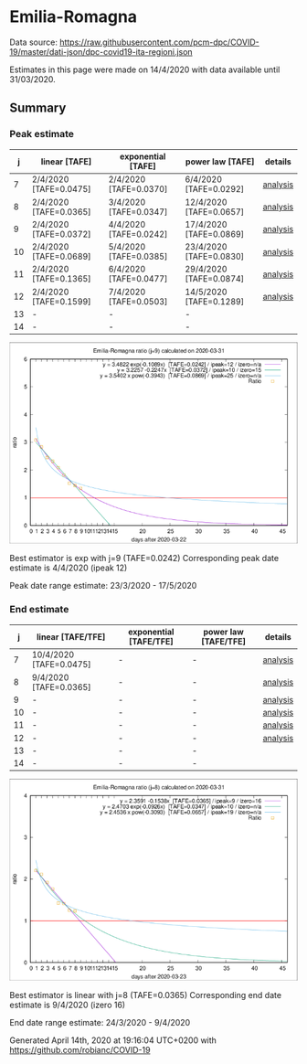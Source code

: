 # Emilia-Romagna


Data source: https://raw.githubusercontent.com/pcm-dpc/COVID-19/master/dati-json/dpc-covid19-ita-regioni.json

Estimates in this page were made on 14/4/2020 with data available until 31/03/2020.


## Summary 

### Peak estimate 
|j|linear [TAFE]|exponential [TAFE]|power law [TAFE]|details|
|---|----|-----------|---------|-------|
|7|2/4/2020 [TAFE=0.0475]|2/4/2020 [TAFE=0.0370]|6/4/2020 [TAFE=0.0292]|[analysis](COVID-19_emilia-romagna_j7_2020-03-31.md)|
|8|2/4/2020 [TAFE=0.0365]|3/4/2020 [TAFE=0.0347]|12/4/2020 [TAFE=0.0657]|[analysis](COVID-19_emilia-romagna_j8_2020-03-31.md)|
|9|2/4/2020 [TAFE=0.0372]|4/4/2020 [TAFE=0.0242]|17/4/2020 [TAFE=0.0869]|[analysis](COVID-19_emilia-romagna_j9_2020-03-31.md)|
|10|2/4/2020 [TAFE=0.0689]|5/4/2020 [TAFE=0.0385]|23/4/2020 [TAFE=0.0830]|[analysis](COVID-19_emilia-romagna_j10_2020-03-31.md)|
|11|2/4/2020 [TAFE=0.1365]|6/4/2020 [TAFE=0.0477]|29/4/2020 [TAFE=0.0874]|[analysis](COVID-19_emilia-romagna_j11_2020-03-31.md)|
|12|2/4/2020 [TAFE=0.1599]|7/4/2020 [TAFE=0.0503]|14/5/2020 [TAFE=0.1289]|[analysis](COVID-19_emilia-romagna_j12_2020-03-31.md)|
|13|-|-|-||
|14|-|-|-||

![best peak estimate](COVID-19_emilia-romagna_j9_2020-03-31.png)

Best estimator is exp with j=9 (TAFE=0.0242)
Corresponding peak date estimate is 4/4/2020 (ipeak 12)


Peak date range estimate: 23/3/2020 - 17/5/2020

### End estimate 
|j|linear [TAFE/TFE]|exponential [TAFE/TFE]|power law [TAFE/TFE]|details|
|---|----|-----------|---------|-------|
|7|10/4/2020 [TAFE=0.0475]|-|-|[analysis](COVID-19_emilia-romagna_j7_2020-03-31.md)|
|8|9/4/2020 [TAFE=0.0365]|-|-|[analysis](COVID-19_emilia-romagna_j8_2020-03-31.md)|
|9|-|-|-|[analysis](COVID-19_emilia-romagna_j9_2020-03-31.md)|
|10|-|-|-|[analysis](COVID-19_emilia-romagna_j10_2020-03-31.md)|
|11|-|-|-|[analysis](COVID-19_emilia-romagna_j11_2020-03-31.md)|
|12|-|-|-|[analysis](COVID-19_emilia-romagna_j12_2020-03-31.md)|
|13|-|-|-||
|14|-|-|-||

![best zero estimate](COVID-19_emilia-romagna_j8_2020-03-31.png)

Best estimator is linear with j=8 (TAFE=0.0365)
Corresponding end date estimate is 9/4/2020 (izero 16)


End date range estimate: 24/3/2020 - 9/4/2020

Generated April 14th, 2020 at 19:16:04 UTC+0200 with https://github.com/robianc/COVID-19
